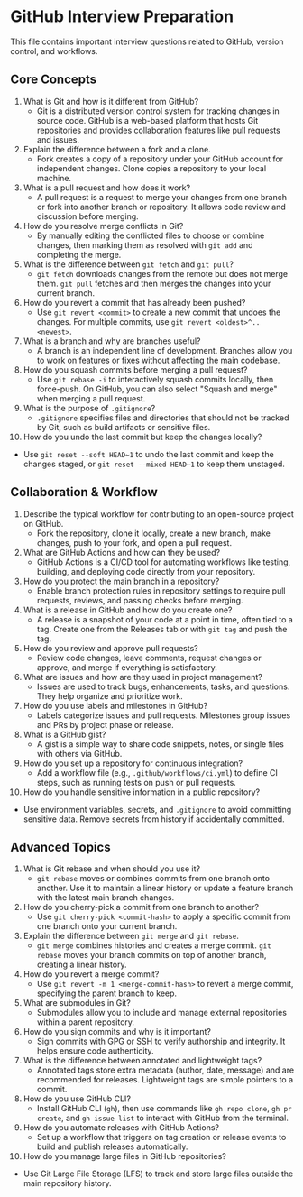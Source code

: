 # GitHub Interview Preparation

This file contains important interview questions related to GitHub, version control, and workflows.

## Core Concepts

1. What is Git and how is it different from GitHub?
   - Git is a distributed version control system for tracking changes in source code. GitHub is a web-based platform that hosts Git repositories and provides collaboration features like pull requests and issues.
2. Explain the difference between a fork and a clone.
   - Fork creates a copy of a repository under your GitHub account for independent changes. Clone copies a repository to your local machine.
3. What is a pull request and how does it work?
   - A pull request is a request to merge your changes from one branch or fork into another branch or repository. It allows code review and discussion before merging.
4. How do you resolve merge conflicts in Git?
   - By manually editing the conflicted files to choose or combine changes, then marking them as resolved with `git add` and completing the merge.
5. What is the difference between `git fetch` and `git pull`?
   - `git fetch` downloads changes from the remote but does not merge them. `git pull` fetches and then merges the changes into your current branch.
6. How do you revert a commit that has already been pushed?
   - Use `git revert <commit>` to create a new commit that undoes the changes. For multiple commits, use `git revert <oldest>^..<newest>`.
7. What is a branch and why are branches useful?
   - A branch is an independent line of development. Branches allow you to work on features or fixes without affecting the main codebase.
8. How do you squash commits before merging a pull request?
   - Use `git rebase -i` to interactively squash commits locally, then force-push. On GitHub, you can also select "Squash and merge" when merging a pull request.
9. What is the purpose of `.gitignore`?
   - `.gitignore` specifies files and directories that should not be tracked by Git, such as build artifacts or sensitive files.
10. How do you undo the last commit but keep the changes locally?
   - Use `git reset --soft HEAD~1` to undo the last commit and keep the changes staged, or `git reset --mixed HEAD~1` to keep them unstaged.

## Collaboration & Workflow

1. Describe the typical workflow for contributing to an open-source project on GitHub.
   - Fork the repository, clone it locally, create a new branch, make changes, push to your fork, and open a pull request.
2. What are GitHub Actions and how can they be used?
   - GitHub Actions is a CI/CD tool for automating workflows like testing, building, and deploying code directly from your repository.
3. How do you protect the main branch in a repository?
   - Enable branch protection rules in repository settings to require pull requests, reviews, and passing checks before merging.
4. What is a release in GitHub and how do you create one?
   - A release is a snapshot of your code at a point in time, often tied to a tag. Create one from the Releases tab or with `git tag` and push the tag.
5. How do you review and approve pull requests?
   - Review code changes, leave comments, request changes or approve, and merge if everything is satisfactory.
6. What are issues and how are they used in project management?
   - Issues are used to track bugs, enhancements, tasks, and questions. They help organize and prioritize work.
7. How do you use labels and milestones in GitHub?
   - Labels categorize issues and pull requests. Milestones group issues and PRs by project phase or release.
8. What is a GitHub gist?
   - A gist is a simple way to share code snippets, notes, or single files with others via GitHub.
9. How do you set up a repository for continuous integration?
   - Add a workflow file (e.g., `.github/workflows/ci.yml`) to define CI steps, such as running tests on push or pull requests.
10. How do you handle sensitive information in a public repository?
   - Use environment variables, secrets, and `.gitignore` to avoid committing sensitive data. Remove secrets from history if accidentally committed.

## Advanced Topics

1. What is Git rebase and when should you use it?
   - `git rebase` moves or combines commits from one branch onto another. Use it to maintain a linear history or update a feature branch with the latest main branch changes.
2. How do you cherry-pick a commit from one branch to another?
   - Use `git cherry-pick <commit-hash>` to apply a specific commit from one branch onto your current branch.
3. Explain the difference between `git merge` and `git rebase`.
   - `git merge` combines histories and creates a merge commit. `git rebase` moves your branch commits on top of another branch, creating a linear history.
4. How do you revert a merge commit?
   - Use `git revert -m 1 <merge-commit-hash>` to revert a merge commit, specifying the parent branch to keep.
5. What are submodules in Git?
   - Submodules allow you to include and manage external repositories within a parent repository.
6. How do you sign commits and why is it important?
   - Sign commits with GPG or SSH to verify authorship and integrity. It helps ensure code authenticity.
7. What is the difference between annotated and lightweight tags?
   - Annotated tags store extra metadata (author, date, message) and are recommended for releases. Lightweight tags are simple pointers to a commit.
8. How do you use GitHub CLI?
   - Install GitHub CLI (`gh`), then use commands like `gh repo clone`, `gh pr create`, and `gh issue list` to interact with GitHub from the terminal.
9. How do you automate releases with GitHub Actions?
   - Set up a workflow that triggers on tag creation or release events to build and publish releases automatically.
10. How do you manage large files in GitHub repositories?
   - Use Git Large File Storage (LFS) to track and store large files outside the main repository history.
